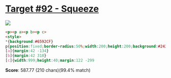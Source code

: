 # [Target #92 - Squeeze](https://cssbattle.dev/play/92)

![](https://cssbattle.dev/targets/92.png)

```HTML
<p><p a><p b><p c>
<style>
*{background:#6592CF}
p{position:fixed;border-radius:50%;width:200;height:200;background:#243D83;margin:42 92}
[a]{margin:42 -134}
[b]{margin:42 318}
[c]{width:999;height:40;margin:122 -299
```

**Score**: 587.77 (210 chars)(99.4% match)
